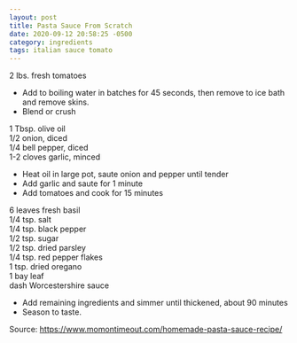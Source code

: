 ```yaml
---
layout: post
title: Pasta Sauce From Scratch
date: 2020-09-12 20:58:25 -0500
category: ingredients
tags: italian sauce tomato
---
```

2 lbs. fresh tomatoes  

  * Add to boiling water in batches for 45 seconds, then remove to ice bath and remove skins.
  * Blend or crush

1 Tbsp. olive oil  
1/2 onion, diced  
1/4 bell pepper, diced  
1-2 cloves garlic, minced  

  * Heat oil in large pot, saute onion and pepper until tender
  * Add garlic and saute for 1 minute
  * Add tomatoes and cook for 15 minutes

6 leaves fresh basil  
1/4 tsp. salt  
1/4 tsp. black pepper  
1/2 tsp. sugar  
1/2 tsp. dried parsley  
1/4 tsp. red pepper flakes  
1 tsp. dried oregano  
1 bay leaf  
dash Worcestershire sauce  

  * Add remaining ingredients and simmer until thickened, about 90 minutes
  * Season to taste.

Source: <a href="https://www.momontimeout.com/homemade-pasta-sauce-recipe/">https://www.momontimeout.com/homemade-pasta-sauce-recipe/</a>
  
&nbsp;  
